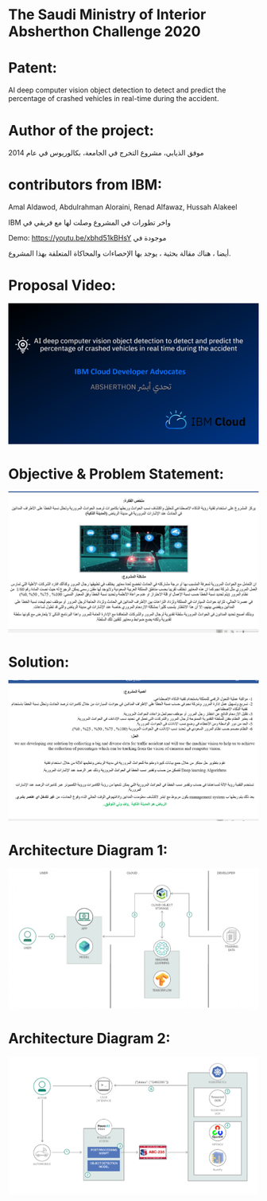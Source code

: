# The Saudi Ministry of Interior Absherthon Challenge 2020 

# Patent:

AI deep computer vision object detection to detect and predict the percentage of crashed vehicles in real-time during the accident.<br>

# Author of the project: 

موفق الذيابي، مشروع التخرج في الجامعة، بكالوريوس في عام 2014 
 

# contributors from IBM: 

Amal Aldawod, Abdulrahman Aloraini, Renad Alfawaz, Hussah Alakeel

IBM واخر تطورات في المشروع وصلت لها مع فريقي في 
 

 Demo:     https://youtu.be/xbhd51kBHsY        موجودة في  
 
 أيضا ، هناك مقالة بحثية ، يوجد بها الإحصاءات والمحاكاة المتعلقة بهذا المشروع.


# Proposal Video:

[![video](ibm1.png)](https://youtu.be/xbhd51kBHsY)

# Objective & Problem Statement: 

![](Proposal.png)

# Solution:

![](Solution.png)

# Architecture Diagram 1: 
![](workflow.png)

# Architecture Diagram 2: 
![](architecture-diagram1.png)



